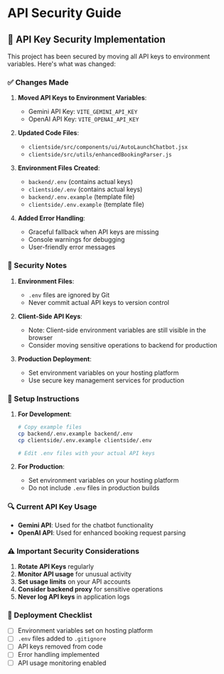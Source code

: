 # API Security Guide

## 🔐 API Key Security Implementation

This project has been secured by moving all API keys to environment variables. Here's what was changed:

### ✅ Changes Made

1. **Moved API Keys to Environment Variables**:
   - Gemini API Key: `VITE_GEMINI_API_KEY`
   - OpenAI API Key: `VITE_OPENAI_API_KEY`

2. **Updated Code Files**:
   - `clientside/src/components/ui/AutoLaunchChatbot.jsx`
   - `clientside/src/utils/enhancedBookingParser.js`

3. **Environment Files Created**:
   - `backend/.env` (contains actual keys)
   - `clientside/.env` (contains actual keys)
   - `backend/.env.example` (template file)
   - `clientside/.env.example` (template file)

4. **Added Error Handling**:
   - Graceful fallback when API keys are missing
   - Console warnings for debugging
   - User-friendly error messages

### 🚨 Security Notes

1. **Environment Files**: 
   - `.env` files are ignored by Git
   - Never commit actual API keys to version control

2. **Client-Side API Keys**:
   - Note: Client-side environment variables are still visible in the browser
   - Consider moving sensitive operations to backend for production

3. **Production Deployment**:
   - Set environment variables on your hosting platform
   - Use secure key management services for production

### 📝 Setup Instructions

1. **For Development**:
   ```bash
   # Copy example files
   cp backend/.env.example backend/.env
   cp clientside/.env.example clientside/.env
   
   # Edit .env files with your actual API keys
   ```

2. **For Production**:
   - Set environment variables on your hosting platform
   - Do not include `.env` files in production builds

### 🔍 Current API Key Usage

- **Gemini API**: Used for the chatbot functionality
- **OpenAI API**: Used for enhanced booking request parsing

### ⚠️ Important Security Considerations

1. **Rotate API Keys** regularly
2. **Monitor API usage** for unusual activity
3. **Set usage limits** on your API accounts
4. **Consider backend proxy** for sensitive operations
5. **Never log API keys** in application logs

### 🚀 Deployment Checklist

- [ ] Environment variables set on hosting platform
- [ ] `.env` files added to `.gitignore`
- [ ] API keys removed from code
- [ ] Error handling implemented
- [ ] API usage monitoring enabled